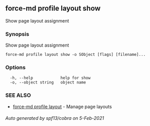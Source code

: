 ## force-md profile layout show

Show page layout assignment

### Synopsis

Show page layout assignment

```
force-md profile layout show -o SObject [flags] [filename]...
```

### Options

```
  -h, --help            help for show
  -o, --object string   object name
```

### SEE ALSO

* [force-md profile layout](force-md_profile_layout.md)	 - Manage page layouts

###### Auto generated by spf13/cobra on 5-Feb-2021
